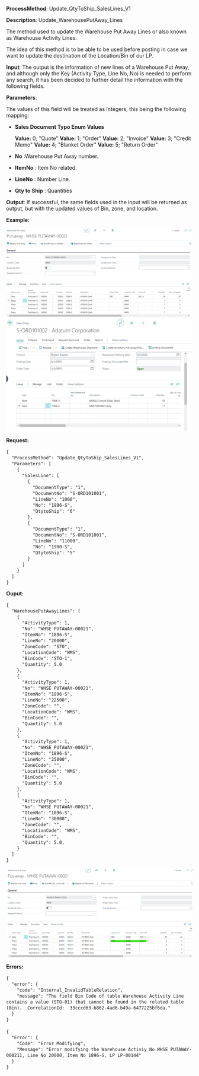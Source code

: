 **ProcessMethod**: Update_QtyToShip_SalesLines_V1

**Description**:
Update_WarehousePutAway_Lines

The method used to update the Warehouse Put Away Lines or also known as Warehouse Activity Lines.

The idea of this method is to be able to be used before posting in case we want to update the destination of the Location/Bin of our LP.

**Input**:  The output is the information of new lines of a Warehouse Put Away, and although only the Key (Activity Type, Line No, No) is needed to perform any search, it has been decided to further detail the information with the following fields.

**Parameters**:

The values of this field will be treated as Integers, this being the following mapping:


- **Sales Document Typo Enum Values**

    **Value:** 0; "Quote"
    **Value:** 1; "Order" 
    **Value:** 2; "Invoice"
    **Value:** 3; "Credit Memo" 
    **Value:** 4; "Blanket Order" 
    **Value:** 5; "Return Order" 

 
-	**No** :Warehouse Put Away number.
-	**ItemNo** : Item No related.
-	**LineNo** : Number  Line.
-	**Qty to Ship** : Quantities

**Output**:  If successful, the same fields used in the input will be returned as output, but with the updated values of Bin, zone, and location.

**Example:**

![image.png](/.attachments/image-e368e677-2e16-4f5b-9cee-2faeb349800d.png)
![image.png](/.attachments/image-b6faf901-f16e-461e-a33b-2ac9f14e37d1.png)

**Request:**
```
{
  "ProcessMethod": "Update_QtyToShip_SalesLines_V1",
  "Parameters": [
    {
      "SalesLine": [
        {
          "DocumentType": "1",
          "DocumentNo": "S-ORD101001",
          "LineNo": "1000",
          "No": "1996-S",
          "QtytoShip": "6"
        },
        {
          "DocumentType": "1",
          "DocumentNo": "S-ORD101001",
          "LineNo": "11000",
          "No": "1900-S",
          "QtytoShip": "5"
        }
      ]
    }
  ]
}
```

**Ouput:**

```
{
  "WarehousePutAwayLines": [
    {
      "ActivityType": 1,
      "No": "WHSE PUTAWAY-00021",
      "ItemNo": "1896-S",
      "LineNo": "20000",
      "ZoneCode": "STO",
      "LocationCode": "WMS",
      "BinCode": "STO-1",
      "Quantity": 5.0
    },
    {
      "ActivityType": 1,
      "No": "WHSE PUTAWAY-00021",
      "ItemNo": "1896-S",
      "LineNo": "22500",
      "ZoneCode": "",
      "LocationCode": "WMS",
      "BinCode": "",
      "Quantity": 5.0
    },
    {
      "ActivityType": 1,
      "No": "WHSE PUTAWAY-00021",
      "ItemNo": "1896-S",
      "LineNo": "25000",
      "ZoneCode": "",
      "LocationCode": "WMS",
      "BinCode": "",
      "Quantity": 5.0
    },
    {
      "ActivityType": 1,
      "No": "WHSE PUTAWAY-00021",
      "ItemNo": "1896-S",
      "LineNo": "30000",
      "ZoneCode": "",
      "LocationCode": "WMS",
      "BinCode": "",
      "Quantity": 5.0,
    }
  ]
}
```
![image.png](/.attachments/image-8e47e464-7a65-4e08-a120-0bd6ec91bd13.png)


**Errors:**
```
{
  "error": {
    "code": "Internal_InvalidTableRelation",
    "message": "The field Bin Code of table Warehouse Activity Line contains a value (STO-01) that cannot be found in the related table (Bin).  CorrelationId:  33cccd63-b862-4ad6-b49a-6477225bf6da."
  }
}

{
  "Error": {
    "Code": "Error Modifying",
    "Message": "Error modifying the Warehouse Activiy No WHSE PUTAWAY-000211, Line No 20000, Item No 1896-S, LP LP-00144"
  }
}
```

